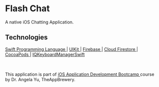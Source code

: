 #  Flash Chat
A native iOS Chatting Application.

## Technologies
<a href="https://docs.swift.org/swift-book/"> Swift Programming Language </a> | <a href="https://developer.apple.com/documentation/uikit"> UIKit </a> | <a href="https://firebase.google.com/docs/ios/setup"> Firebase </a> | <a href="https://firebase.google.com/docs/firestore"> Cloud Firestore </a> | <a href="https://cocoapods.org"> CocoaPods </a> | <a href="https://cocoapods.org/pods/IQKeyboardManagerSwift"> IQKeyboardManagerSwift </a>

<br><br>
This application is part of <a href="https://www.udemy.com/course/ios-13-app-development-bootcamp/"> iOS Application Development Bootcamp </a> course by Dr. Angela Yu, TheAppBrewery.
